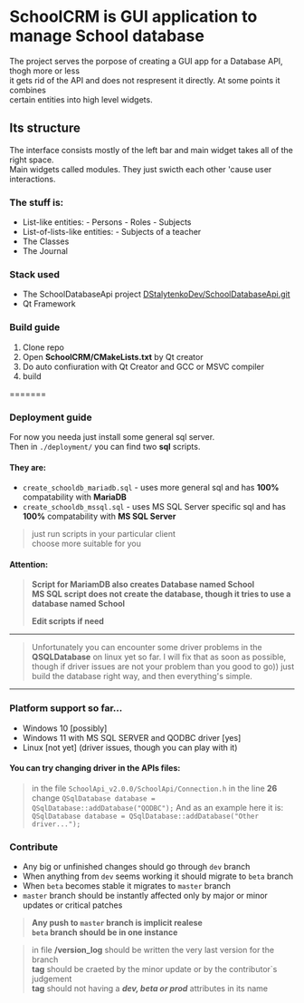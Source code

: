 # SchoolCRM is GUI application to manage School database

The project serves the porpose of creating a GUI app for a Database API, thogh more or less  
it gets rid of the API and does not respresent it directly. At some points it combines  
certain entities into high level widgets.

## Its structure
The interface consists mostly of the left bar and main widget takes all of the right space.  
Main widgets called modules. They just swicth each other 'cause user interactions.

### The stuff is:
- List-like entities:
        - Persons
        - Roles
        - Subjects
- List-of-lists-like entities:
        - Subjects of a teacher
- The Classes
- The Journal

### Stack used
- The SchoolDatabaseApi project [DStalytenkoDev/SchoolDatabaseApi.git](https://github.com/DStalytenkoDev/SchoolDatabaseApi.git)
- Qt Framework

### Build guide
1. Clone repo
2. Open **SchoolCRM/CMakeLists.txt** by Qt creator
3. Do auto confiuration with Qt Creator and GCC or MSVC compiler
4. build

=======
### Deployment guide

For now you needa just install some general sql server.  
Then in `./deployment/` you can find two **sql** scripts.

#### They are:
- `create_schooldb_mariadb.sql` - uses more general sql and has **100%** compatability with **MariaDB**
- `create_schooldb_mssql.sql` - uses MS SQL Server specific sql and has **100%** compatability with **MS SQL Server**  

> just run scripts in your particular client  
> choose more suitable for you

#### Attention:
> **Script for MariamDB also creates Database named School**  
> **MS SQL script does not create the database, though it tries to use a database named School**  
>  
> **Edit scripts if need**  
----
> Unfortunately you can encounter some driver problems in the **QSQLDatabase** on linux yet so far.
> I will fix that as soon as possible, though if driver issues are not your problem than you good to go))
> just build the database right way, and then everything's simple.
----

### Platform support so far...
- Windows 10 [possibly]
- Windows 11 with MS SQL SERVER and QODBC driver [yes]
- Linux [not yet] (driver issues, though you can play with it)

#### You can try changing driver in the APIs files:
> in the file `SchoolApi_v2.0.0/SchoolApi/Connection.h` in the line **26**
> change `QSqlDatabase database = QSqlDatabase::addDatabase("QODBC");`
> And as an example here it is: `QSqlDatabase database = QSqlDatabase::addDatabase("Other driver...");`

### Contribute
- Any big or unfinished changes should go through  `dev`  branch
- When anything from  `dev`  seems working it should migrate to  `beta`  branch
- When  `beta`  becomes stable it migrates to  `master`  branch
- `master`  branch should be instantly affected only by major or minor updates or critical patches

> **Any push to  `master`  branch is implicit realese**  
> **`beta`  branch should be in one instance**  

> in file **/version_log** should be written the very last version for the branch  
> **tag** should be craeted by the minor update or by the contributor`s judgement  
> **tag** should not having a ***dev, beta or prod*** attributes in its name

